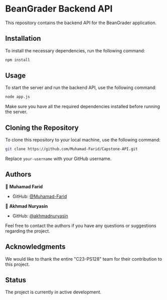 # BeanGrader Backend API

This repository contains the backend API for the BeanGrader application.

## Installation

To install the necessary dependencies, run the following command:

```sh
npm install
```

## Usage

To start the server and run the backend API, use the following command:

```sh
node app.js
```

Make sure you have all the required dependencies installed before running the server.

## Cloning the Repository

To clone this repository to your local machine, use the following command:

```sh
git clone https://github.com/Muhamad-Farid/Capstone-API.git
```

Replace `your-username` with your GitHub username.

## Authors

👤 **Muhamad Farid**
- GitHub: [@Muhamad-Farid](https://github.com/Muhamad-Farid)

👤 **Akhmad Nuryasin**
- GitHub: [@akhmadnuryasin](https://github.com/akhmadnuryasin)

Feel free to contact the authors if you have any questions or suggestions regarding the project.

## Acknowledgments

We would like to thank the entire "C23-PS128" team for their contribution to this project.

## Status

The project is currently in active development.
